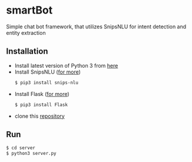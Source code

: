 # smartBot
Simple chat bot framework, that utilizes SnipsNLU for intent detection and entity extraction

## Installation
  - Install latest version of Python 3 from [here](https://www.python.org/getit/)
  - Install SnipsNLU ([for more](https://snips-nlu.readthedocs.io/en/latest/installation.html))
    ```sh
    $ pip3 install snips-nlu
    ```
  - Install Flask ([for more](http://flask.pocoo.org/docs/1.0/installation/#install-flask))
    ```sh
    $ pip3 install Flask
    ```
  - clone this [repository](https://github.com/mchrisson/smartBot.git)

## Run
  ```sh
  $ cd server
  $ python3 server.py
  ```
